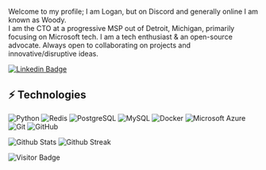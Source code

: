 Welcome to my profile; I am Logan, but on Discord and generally online I am known as Woody.  
I am the CTO at a progressive MSP out of Detroit, Michigan, primarily focusing on Microsoft tech.
I am a tech enthusiast & an open-source advocate. Always open to collaborating on projects and innovative/disruptive ideas.

[![Linkedin Badge](https://img.shields.io/badge/-LinkedIn-blue?style=flat-square&logo=Linkedin&logoColor=white&link=https://www.linkedin.com/in/mwglogan/)](https://www.linkedin.com/in/mwglogan/)

## ⚡ Technologies

![Python](https://img.shields.io/badge/-Python-black?style=flat-square&logo=Python)
![Redis](https://img.shields.io/badge/-Redis-black?style=flat-square&logo=Redis)
![PostgreSQL](https://img.shields.io/badge/-PostgreSQL-336791?style=flat-square&logo=postgresql)
![MySQL](https://img.shields.io/badge/-MySQL-black?style=flat-square&logo=mysql)
![Docker](https://img.shields.io/badge/-Docker-black?style=flat-square&logo=docker)
![Microsoft Azure](https://img.shields.io/badge/Microsoft%20Azure-232F7E?style=flat-square&logo=microsoft-azure)
![Git](https://img.shields.io/badge/-Git-black?style=flat-square&logo=git)
![GitHub](https://img.shields.io/badge/-GitHub-181717?style=flat-square&logo=github)

![Github Stats](https://github-readme-stats.vercel.app/api?username=MWGMorningwood&theme=tokyonight&show_icons=true&hide_border=true&count_private=true)
![Github Streak](https://github-readme-streak-stats.herokuapp.com/?user=MWGMorningwood&theme=tokyonight&hide_border=true)

![Visitor Badge](https://visitor-badge.laobi.icu/badge?page_id=MWGMorningwood.MWGMorningwood)
